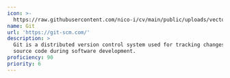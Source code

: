 ```yaml
---
icon: >-
  https://raw.githubusercontent.com/nico-i/cv/main/public/uploads/vector/logos/git.svg
name: Git
url: 'https://git-scm.com/'
description: >
  Git is a distributed version control system used for tracking changes in
  source code during software development.
proficiency: 90
priority: 6
---
```


